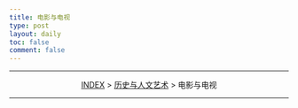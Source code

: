 ```yaml
---
title: 电影与电视
type: post
layout: daily
toc: false
comment: false
---
```

---
<span><center>[INDEX](/gknows/wikimap) > [历史与人文艺术](/gknows/历史与人文艺术) > 电影与电视</center></span>

---
